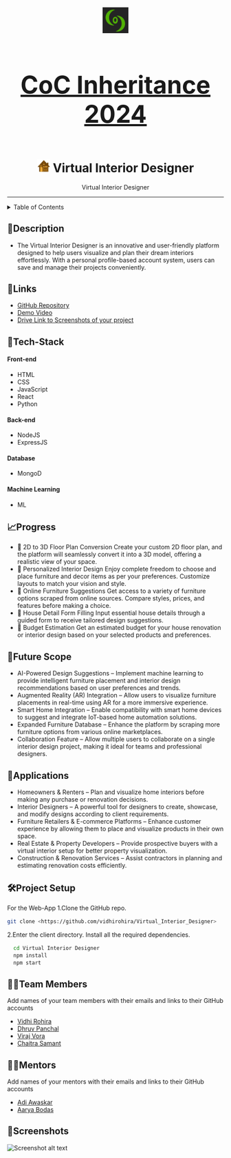 <h1 align="center">
  <a href="https://github.com/CommunityOfCoders/Inheritance-2024">
    <img src="./COC.png" alt="CoC Inheritance 2024" width="60" height="60">
    <h1> <b> CoC Inheritance 2024 </b> </h1>
  </a>
  <br>
 <img src="./LOGO.png" alt="Virtual Interior Designer" width="30" height="30">
  <b> Virtual Interior Designer </b> 
</h1>

<div align="center">
   Virtual Interior Designer
</div>
<hr>

<details>
<summary>Table of Contents</summary>

- [Description](#description)
- [Links](#links)
- [Tech Stack](#tech-stack)
- [Progress](#progress)
- [Future Scope](#future-scope)
- [Applications](#applications)
- [Project Setup](#project-setup)
- [Usage](#usage)
- [Team Members](#team-members)
- [Mentors](#mentors)
- [Screenshots](#screenshots)

</details>

## 📝Description
- The Virtual Interior Designer is an innovative and user-friendly platform designed to help users visualize and plan their dream interiors effortlessly. With a personal profile-based account system, users can save and manage their projects conveniently.



## 🔗Links

- [GitHub Repository](https://github.com/vidhirohira/Virtual_Interior_Designer)
- [Demo Video]()
- [Drive Link to Screenshots of your project]()




## 🤖Tech-Stack

#### Front-end
- HTML
- CSS
- JavaScript
- React
- Python

#### Back-end
- NodeJS
- ExpressJS

#### Database
- MongoD

#### Machine Learning
- ML

## 📈Progress
- 🔹 2D to 3D Floor Plan Conversion
  Create your custom 2D floor plan, and the platform will seamlessly convert it into a 3D model, offering a realistic view of your space.
- 🔹 Personalized Interior Design
  Enjoy complete freedom to choose and place furniture and decor items as per your preferences.
  Customize layouts to match your vision and style.
- 🔹 Online Furniture Suggestions
  Get access to a variety of furniture options scraped from online sources.
  Compare styles, prices, and features before making a choice.
- 🔹 House Detail Form Filling
  Input essential house details through a guided form to receive tailored design suggestions.
- 🔹 Budget Estimation
   Get an estimated budget for your house renovation or interior design based on your selected products and preferences.



## 🔮Future Scope
- AI-Powered Design Suggestions – Implement machine learning to provide intelligent furniture placement and interior design recommendations based on user preferences and trends.
- Augmented Reality (AR) Integration – Allow users to visualize furniture placements in real-time using AR for a more immersive experience.
- Smart Home Integration – Enable compatibility with smart home devices to suggest and integrate IoT-based home automation solutions.
- Expanded Furniture Database – Enhance the platform by scraping more furniture options from various online marketplaces.
- Collaboration Feature – Allow multiple users to collaborate on a single interior design project, making it ideal for teams and professional designers.

## 💸Applications
- Homeowners & Renters – Plan and visualize home interiors before making any purchase or renovation decisions.
- Interior Designers – A powerful tool for designers to create, showcase, and modify designs according to client requirements.
- Furniture Retailers & E-commerce Platforms – Enhance customer experience by allowing them to place and visualize products in their own space.
- Real Estate & Property Developers – Provide prospective buyers with a virtual interior setup for better property visualization.
- Construction & Renovation Services – Assist contractors in planning and estimating renovation costs efficiently.

## 🛠Project Setup

For the Web-App 1.Clone the GitHub repo.
```bash
git clone <https://github.com/vidhirohira/Virtual_Interior_Designer>
```
2.Enter the client directory. Install all the required dependencies.
```bash
  cd Virtual Interior Designer
  npm install
  npm start
```


## 👨‍💻Team Members

Add names of your team members with their emails and links to their GitHub accounts

- [Vidhi Rohira ](https://github.com/vidhirohira)
- [Dhruv Panchal ](https://github.com/Dhruvp18)
- [Viraj Vora ](https://github.com/viraj200524)
- [Chaitra Samant ](https://github.com/chaitra-samant)

## 👨‍🏫Mentors

Add names of your mentors with their emails and links to their GitHub accounts

- [Adi Awaskar ](https://github.com/adiawaskar)
- [Aarya Bodas ]()

## 📱Screenshots


![Screenshot alt text]( "screenshot")


